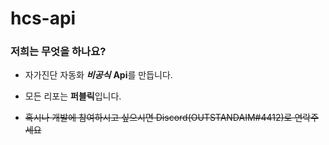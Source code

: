 # hcs-api
### 저희는 무엇을 하나요?

- 자가진단 자동화 ***비공식*** **Api**를 만듭니다.
- 모든 리포는 **퍼블릭**입니다.





- ~~혹시나 개발에 참여하시고 싶으시면 Discord(OUTSTANDAIM#4412)로 연락주세요~~
